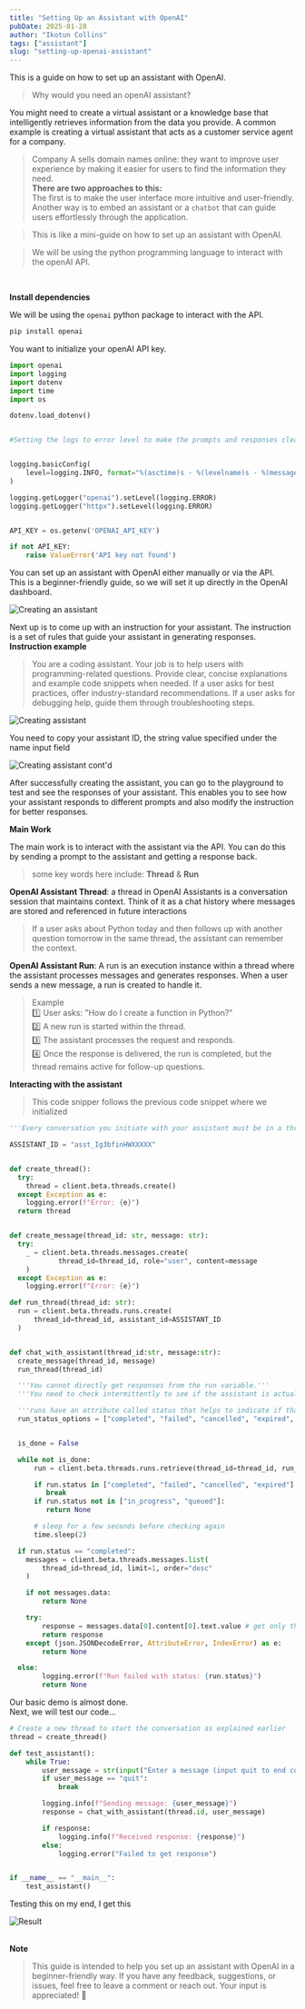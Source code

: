 ```yaml
---
title: "Setting Up an Assistant with OpenAI"
pubDate: 2025-01-28
author: "Ikotun Collins"
tags: ["assistant"]
slug: "setting-up-openai-assistant"
---
```


This is a guide on how to set up an assistant with OpenAI.

> Why would you need an openAI assistant?

You might need to create a virtual assistant or a knowledge base that intelligently retrieves information from the data you provide.
A common example is creating a virtual assistant that acts as a customer service agent for a company.

> Company A sells domain names online: they want to improve user experience by making it easier for users to find the information they need.
> <br/><b>There are two approaches to this:<br/></b>
> The first is to make the user interface more intuitive and user-friendly.
> <br>Another way is to embed an assistant or a `chatbot` that can guide users effortlessly through the application.

> This is like a mini-guide on how to set up an assistant with OpenAI.

> We will be using the python programming language to interact with the openAI API.

<br/>

<b> Install dependencies</b>

We will be using the `openai` python package to interact with the API.

```bash
pip install openai
```

You want to initialize your openAI API key.

```python
import openai
import logging
import dotenv
import time
import os

dotenv.load_dotenv()


#Setting the logs to error level to make the prompts and responses clear


logging.basicConfig(
    level=logging.INFO, format="%(asctime)s - %(levelname)s - %(message)s"
)

logging.getLogger("openai").setLevel(logging.ERROR)
logging.getLogger("httpx").setLevel(logging.ERROR)


API_KEY = os.getenv('OPENAI_API_KEY')

if not API_KEY:
    raise ValueError('API key not found')

```

You can set up an assistant with OpenAI either manually or via the API.<br/>
This is a beginner-friendly guide, so we will set it up directly in the OpenAI dashboard.

![Creating an assistant ](https://res.cloudinary.com/dbd7rcwwx/image/upload/v1738104144/Screenshot_2025-01-28_at_11.36.23_PM_suiqha.png)

Next up is to come up with an instruction for your assistant. The instruction is a set of rules that guide your assistant in generating responses.
<b>Instruction example</b>

> You are a coding assistant. Your job is to help users with programming-related questions. Provide clear, concise explanations and example code snippets when needed. If a user asks for best practices, offer industry-standard recommendations. If a user asks for debugging help, guide them through troubleshooting steps.

![Creating assistant](https://res.cloudinary.com/dbd7rcwwx/image/upload/v1738104145/Screenshot_2025-01-28_at_11.36.41_PM_becoaz.png)

You need to copy your assistant ID, the string value specified under the name input field

![Creating assistant cont'd](https://res.cloudinary.com/dbd7rcwwx/image/upload/v1738154327/Screenshot_2025-01-28_at_11.39.10_PM_kvaqeq.png)

After successfully creating the assistant, you can go to the playground to test and see the responses of your assistant. This enables you to see how your assistant responds to different prompts and also modify the instruction for better responses.

<b>Main Work</b>

The main work is to interact with the assistant via the API. You can do this by sending a prompt to the assistant and getting a response back.

> some key words here include: <b>Thread</b> & <b>Run</b>

<b>OpenAI Assistant Thread</b>: a thread in OpenAI Assistants is a conversation session that maintains context. Think of it as a chat history where messages are stored and referenced in future interactions

> If a user asks about Python today and then follows up with another question tomorrow in the same thread, the assistant can remember the context.

<b>OpenAI Assistant Run</b>: A run is an execution instance within a thread where the assistant processes messages and generates responses. When a user sends a new message, a run is created to handle it.

> Example<br/>
> 1️⃣ User asks: "How do I create a function in Python?"<br/>
> 2️⃣ A new run is started within the thread.<br/>
> 3️⃣ The assistant processes the request and responds.<br/>
> 4️⃣ Once the response is delivered, the run is completed, but the thread remains active for follow-up questions.

<b>Interacting with the assistant</b>

> This code snipper follows the previous code snippet where we initialized

```python
'''Every conversation you initiate with your assistant must be in a thread.'''

ASSISTANT_ID = "asst_Ig3bfinHWXXXXX"


def create_thread():
  try:
    thread = client.beta.threads.create()
  except Exception as e:
    logging.error(f"Error: {e}")
  return thread


def create_message(thread_id: str, message: str):
  try:
    _ = client.beta.threads.messages.create(
            thread_id=thread_id, role="user", content=message
    )
  except Exception as e:
    logging.error(f"Error: {e}")

def run_thread(thread_id: str):
  run = client.beta.threads.runs.create(
      thread_id=thread_id, assistant_id=ASSISTANT_ID
  )


def chat_with_assistant(thread_id:str, message:str):
  create_message(thread_id, message)
  run_thread(thread_id)

  '''You cannot directly get responses from the run variable.'''
  '''You need to check intermittently to see if the assistant is actually done processing your request'''

  '''runs have an attribute called status that helps to indicate if that request has been processed or there was a problem'''
  run_status_options = ["completed", "failed", "cancelled", "expired", "in_progress", "queued"]


  is_done = False

  while not is_done:
      run = client.beta.threads.runs.retrieve(thread_id=thread_id, run_id=run.id)

      if run.status in ["completed", "failed", "cancelled", "expired"]:
         break
      if run.status not in ["in_progress", "queued"]:
         return None

      # sleep for a few seconds before checking again
      time.sleep(2)

  if run.status == "completed":
    messages = client.beta.threads.messages.list(
        thread_id=thread_id, limit=1, order="desc"
    )

    if not messages.data:
        return None

    try:
        response = messages.data[0].content[0].text.value # get only the response from the assistant
        return response
    except (json.JSONDecodeError, AttributeError, IndexError) as e:
        return None

  else:
        logging.error(f"Run failed with status: {run.status}")
        return None

```

Our basic demo is almost done.<br/>Next, we will test our code...

```python
# Create a new thread to start the conversation as explained earlier
thread = create_thread()

def test_assistant():
    while True:
        user_message = str(input("Enter a message (input quit to end conversation):"))
        if user_message == "quit":
            break

        logging.info(f"Sending message: {user_message}")
        response = chat_with_assistant(thread.id, user_message)

        if response:
            logging.info(f"Received response: {response}")
        else:
            logging.error("Failed to get response")


if __name__ == "__main__":
    test_assistant()
```

Testing this on my end, I get this

![Result](https://res.cloudinary.com/dbd7rcwwx/image/upload/v1738181550/Screenshot_2025-01-29_at_8.54.54_PM_e2yck5.png)

<br/>
<b>Note</b>

> This guide is intended to help you set up an assistant with OpenAI in a beginner-friendly way. If you have any feedback, suggestions, or issues, feel free to leave a comment or reach out. Your input is appreciated! 🚀
